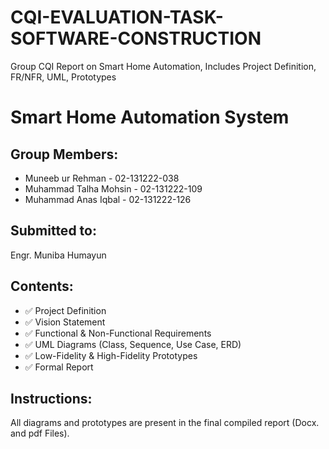# CQI-EVALUATION-TASK-SOFTWARE-CONSTRUCTION
Group CQI Report on Smart Home Automation, Includes Project Definition, FR/NFR, UML, Prototypes

# Smart Home Automation System

## Group Members:
- Muneeb ur Rehman - 02-131222-038
- Muhammad Talha Mohsin - 02-131222-109
- Muhammad Anas Iqbal - 02-131222-126

## Submitted to:
Engr. Muniba Humayun

## Contents:
- ✅ Project Definition
- ✅ Vision Statement
- ✅ Functional & Non-Functional Requirements
- ✅ UML Diagrams (Class, Sequence, Use Case, ERD)
- ✅ Low-Fidelity & High-Fidelity Prototypes
- ✅ Formal Report

## Instructions:
All diagrams and prototypes are present in the final compiled report (Docx. and pdf Files).


